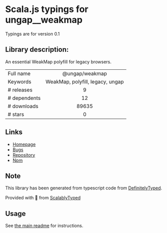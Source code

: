 
# Scala.js typings for ungap__weakmap

Typings are for version 0.1

## Library description:
An essential WeakMap polyfill for legacy browsers.

|                    |                 |
| ------------------ | :-------------: |
| Full name          | @ungap/weakmap |
| Keywords           | WeakMap, polyfill, legacy, ungap |
| # releases         | 9 |
| # dependents       | 12 |
| # downloads        | 89635 |
| # stars            | 0 |

## Links
- [Homepage](https://github.com/ungap/weakmap#readme)
- [Bugs](https://github.com/ungap/weakmap/issues)
- [Repository](https://github.com/ungap/weakmap)
- [Npm](https://www.npmjs.com/package/%40ungap%2Fweakmap)
    


## Note
This library has been generated from typescript code from [DefinitelyTyped](https://definitelytyped.org).

Provided with :purple_heart: from [ScalablyTyped](https://github.com/oyvindberg/ScalablyTyped)

## Usage
See [the main readme](../../readme.md) for instructions.


